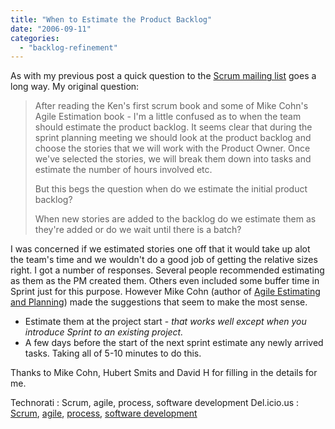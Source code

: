 ```yaml
---
title: "When to Estimate the Product Backlog"
date: "2006-09-11"
categories: 
  - "backlog-refinement"
---
```


As with my previous post a quick question to the [Scrum mailing list](https://groups.yahoo.com/group/scrumdevelopment/) goes a long way. My original question:

> After reading the Ken's first scrum book and some of Mike Cohn's Agile Estimation book - I'm a little confused as to when the team should estimate the product backlog. It seems clear that during the sprint planning meeting we should look at the product backlog and choose the stories that we will work with the Product Owner. Once we've selected the stories, we will break them down into tasks and estimate the number of hours involved etc.
> 
> But this begs the question when do we estimate the initial product backlog?
> 
> When new stories are added to the backlog do we estimate them as they're added or do we wait until there is a batch?

I was concerned if we estimated stories one off that it would take up alot the team's time and we wouldn't do a good job of getting the relative sizes right. I got a number of responses. Several people recommended estimating as them as the PM created them. Others even included some buffer time in Sprint just for this purpose. However Mike Cohn (author of [Agile Estimating and Planning](https://www.amazon.com/Agile-Estimating-Planning-Robert-Martin/dp/0131479415/&tag=notesfromatoo-20)) made the suggestions that seem to make the most sense.

- Estimate them at the project start - _that works well except when you introduce Sprint to an existing project._
- A few days before the start of the next sprint estimate any newly arrived tasks. Taking all of 5-10 minutes to do this.

Thanks to Mike Cohn, Hubert Smits and David H for filling in the details for me.

Technorati : Scrum, agile, process, software development Del.icio.us : [Scrum](https://del.icio.us/tag/Scrum), [agile](https://del.icio.us/tag/agile), [process](https://del.icio.us/tag/process), [software development](https://del.icio.us/tag/software+development)
